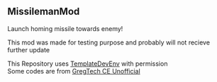 ## MissilemanMod
Launch homing missile towards enemy!  

This mod was made for testing purpose and probably will not recieve further update  

This Repository uses [TemplateDevEnv](https://github.com/CleanroomMC/TemplateDevEnv/tree/master) with permission  
Some codes are from [GregTech CE Unofficial](https://github.com/GregTechCEu/GregTech)